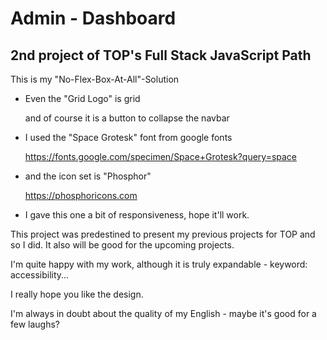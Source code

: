 # Admin - Dashboard

## 2nd project of TOP's Full Stack JavaScript Path

This is my "No-Flex-Box-At-All"-Solution

+ Even the "Grid Logo" is grid

  and of course it is a button to collapse the navbar

+ I used the "Space Grotesk" font from google fonts

  <https://fonts.google.com/specimen/Space+Grotesk?query=space>

+ and the icon set is "Phosphor"

  <https://phosphoricons.com>

+ I gave this one a bit of responsiveness, hope it'll work.

This project was predestined to present my previous projects for TOP and so I did. It also will be good for the upcoming projects.

I'm quite happy with my work, although it is truly expandable - keyword: accessibility...

I really hope you like the design.

I'm always in doubt about the quality of my English - maybe it's good for a few laughs?
